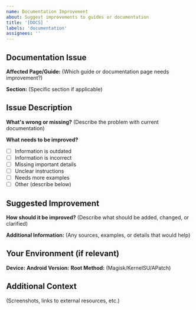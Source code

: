 ```yaml
---
name: Documentation Improvement
about: Suggest improvements to guides or documentation
title: '[DOCS] '
labels: 'documentation'
assignees: ''
---
```


## Documentation Issue

**Affected Page/Guide:** 
(Which guide or documentation page needs improvement?)

**Section:** 
(Specific section if applicable)

## Issue Description

**What's wrong or missing?**
(Describe the problem with current documentation)

**What needs to be improved?**
- [ ] Information is outdated
- [ ] Information is incorrect
- [ ] Missing important details
- [ ] Unclear instructions
- [ ] Needs more examples
- [ ] Other (describe below)

## Suggested Improvement

**How should it be improved?**
(Describe what should be added, changed, or clarified)

**Additional Information:**
(Any sources, examples, or details that would help)

## Your Environment (if relevant)

**Device:** 
**Android Version:** 
**Root Method:** (Magisk/KernelSU/APatch)

## Additional Context

(Screenshots, links to external resources, etc.)
